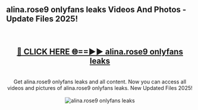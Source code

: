 <h2>alina.rose9 onlyfans leaks Videos And Photos - Update Files 2025!</h2>
<br>
<div align="center">
<h2><a href="https://top-ai-tools.click/QrbHav" rel="nofollow">🔴 CLICK HERE 🌐==►► alina.rose9 onlyfans leaks</a></h2>
<br>
Get alina.rose9 onlyfans leaks and all content. Now you can access all videos and pictures of alina.rose9 onlyfans leaks. New Updated Files 2025!
<br>
<br>
<a href="https://top-ai-tools.click/QrbHav" rel="nofollow" data-target="animated-image.originalLink"><img src="https://i.ibb.co.com/WyWwxjT/player-gif2.gif" alt="alina.rose9 onlyfans leaks" style="max-width: 100%; display: inline-block;" data-target="animated-image.originalImage"></a>
</div>
<br>